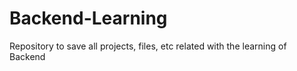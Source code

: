 # Backend-Learning
Repository to save all projects, files, etc related with the learning of Backend
